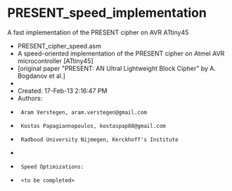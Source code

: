 PRESENT_speed_implementation
============================

A fast implementation of the PRESENT cipher on AVR ATtiny45


 * PRESENT_cipher_speed.asm
 * A speed-oriented implementation of the PRESENT cipher on Atmel AVR microcontroller [ATtiny45]
 * [original paper "PRESENT: AN Ultral Lightweight Block Cipher" by A. Bogdanov et al.]
 *
 *  Created: 17-Feb-13 2:16:47 PM
 *   Authors:
 *  	Aram Verstegen, aram.verstegen@gmail.com
 *		Kostas Papagiannopoulos, kostaspap88@gmail.com		  
 *		Radboud University Nijmegen, Kerckhoff's Institute
 *
 *		Speed Optimizations:
 *		<to be completed>
 
